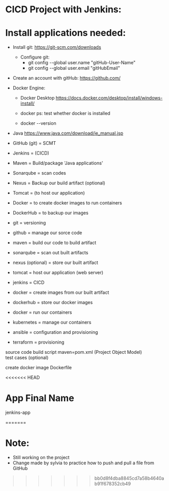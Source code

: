 CICD Project with Jenkins:  
==========================

# Install applications needed: 
- Install git: 
  https://git-scm.com/downloads 

  - Configure git: 
    - git config --global user.name "gitHub-User-Name"
    - git config --global user.email "gitHubEmail"

- Create an account with gitHub: 
  https://github.com/ 

- Docker Engine: 
  - Docker Desktop 
  https://docs.docker.com/desktop/install/windows-install/ 

  - docker ps: test whether docker is installed 
  - docker --version 

- Java 
  https://www.java.com/download/ie_manual.jsp 


- GitHub (git) = SCMT  
- Jenkins = (CICD)
- Maven = Build/package 'Java applications' 
- Sonarqube = scan codes 
- Nexus = Backup our build artifact (optional)
- Tomcat = (to host our application)

- Docker = to create docker images
           to run containers 
- DockerHub = to backup our images  



- git = versioning 
- github = manage our sorce code 
- maven = build our code to build artifact 
- sonarqube = scan out built artifacts 
- nexus (optional) = store our built artifact
- tomcat = host our application (web server) 
- jenkins = CICD
- docker = create images from our built artifact 
- dockerhub = store our docker images 
- docker = run our containers 
- kubernetes = manage our containers 

- ansible = configuration and provisioning 
- terraform = provisioning 


 source code 
 build script
    maven=pom.xml (Project Object Model)  
 test cases (optional)

 create docker image 
 Dockerfile

<<<<<<< HEAD
# App Final Name 
  jenkins-app

=======
# Note:
  - Still working on the project 
  - Change made by sylvia to practice how to push and pull a  file from GitHub
>>>>>>> bb0d8f4dba8845cd7a58b4640ab91f678352cb49
